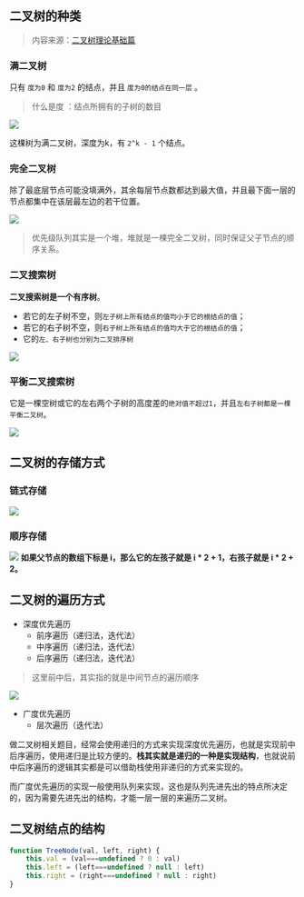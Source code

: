 ## 二叉树的种类

> 内容来源：[二叉树理论基础篇](https://www.programmercarl.com/%E4%BA%8C%E5%8F%89%E6%A0%91%E7%90%86%E8%AE%BA%E5%9F%BA%E7%A1%80.html#%E4%BA%8C%E5%8F%89%E6%A0%91%E7%9A%84%E7%A7%8D%E7%B1%BB)

### 满二叉树

只有 `度为0` 和 `度为2` 的结点，并且 `度为0的结点在同一层` 。

> 什么是度 ：结点所拥有的子树的数目

![](https://cdn.jsdelivr.net/gh/Merlin218/image-storage/picGo/202208231047394.png)

这棵树为满二叉树，深度为k，有 `2^k - 1` 个结点。

### 完全二叉树

除了最底层节点可能没填满外，其余每层节点数都达到最大值，并且最下面一层的节点都集中在该层最左边的若干位置。

![](https://cdn.jsdelivr.net/gh/Merlin218/image-storage/picGo/202208231050473.png)
> 优先级队列其实是一个堆，堆就是一棵完全二叉树，同时保证父子节点的顺序关系。

### 二叉搜索树

**二叉搜索树是一个有序树**。

- 若它的左子树不空，则`左子树上所有结点的值均小于它的根结点的值`；
- 若它的右子树不空，则`右子树上所有结点的值均大于它的根结点的值`；
- 它的`左、右子树也分别为二叉排序树`

![](https://cdn.jsdelivr.net/gh/Merlin218/image-storage/picGo/202208231052456.png)
### 平衡二叉搜索树

它是一棵空树或它的左右两个子树的高度差的`绝对值不超过1`，并且`左右子树都是一棵平衡二叉树`。

![](https://cdn.jsdelivr.net/gh/Merlin218/image-storage/picGo/202208231053956.png)
## 二叉树的存储方式

### 链式存储

![](https://cdn.jsdelivr.net/gh/Merlin218/image-storage/picGo/202208231056759.png)
### 顺序存储

![](https://cdn.jsdelivr.net/gh/Merlin218/image-storage/picGo/202208231056824.png)
**如果父节点的数组下标是 i，那么它的左孩子就是 i * 2 + 1，右孩子就是 i * 2 + 2。**

## 二叉树的遍历方式

- 深度优先遍历
    - 前序遍历（递归法，迭代法）
    - 中序遍历（递归法，迭代法）
    - 后序遍历（递归法，迭代法）

> 这里前中后，其实指的就是中间节点的遍历顺序

![](https://cdn.jsdelivr.net/gh/Merlin218/image-storage/picGo/202208231058970.png)

- 广度优先遍历
    - 层次遍历（迭代法）

做二叉树相关题目，经常会使用递归的方式来实现深度优先遍历，也就是实现前中后序遍历，使用递归是比较方便的。**栈其实就是递归的一种是实现结构**，也就说前中后序遍历的逻辑其实都是可以借助栈使用非递归的方式来实现的。

而广度优先遍历的实现一般使用队列来实现，这也是队列先进先出的特点所决定的，因为需要先进先出的结构，才能一层一层的来遍历二叉树。

## 二叉树结点的结构

```js
function TreeNode(val, left, right) {
    this.val = (val===undefined ? 0 : val)
    this.left = (left===undefined ? null : left)
    this.right = (right===undefined ? null : right)
}
```